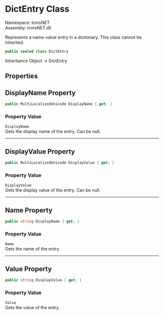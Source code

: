 # DictEntry Class

Namespace: lcmsNET  
Assembly: lcmsNET.dll

Represents a name-value entry in a dictionary. This class cannot be inherited.

```csharp
public sealed class DictEntry
```

Inheritance Object → DictEntry

## Properties
## DisplayName Property

```csharp
public MultiLocalizedUnicode DisplayName { get; }
```

### Property Value

`DisplayName`  
Gets the display name of the entry. Can be null.

---
## DisplayValue Property

```csharp
public MultiLocalizedUnicode DisplayValue { get; }
```

### Property Value

`DisplayValue`  
Gets the display value of the entry. Can be null.

---
## Name Property

```csharp
public string DisplayName { get; }
```

### Property Value

`Name`  
Gets the name of the entry.

---
## Value Property

```csharp
public string DisplayValue { get; }
```

### Property Value

`Value`  
Gets the value of the entry.
